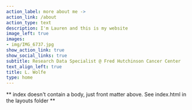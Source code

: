 ```yaml
---
action_label: more about me ->
action_link: /about
action_type: text
description: I'm Lauren and this is my website
image_left: true
images:
- img/IMG_6737.jpg
show_action_link: true
show_social_links: true
subtitle: Research Data Specialist @ Fred Hutchinson Cancer Center
text_align_left: true
title: L. Wolfe
type: home
---
```


** index doesn't contain a body, just front matter above.
See index.html in the layouts folder **
